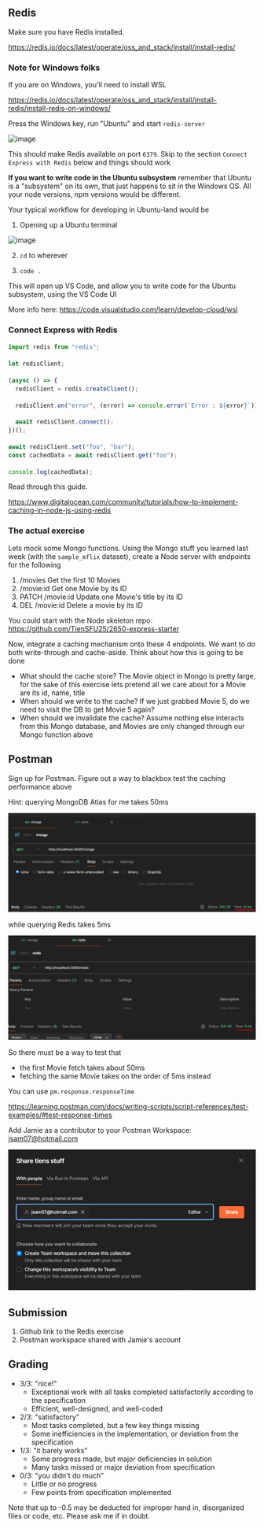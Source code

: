 ## Redis

Make sure you have Redis installed.

https://redis.io/docs/latest/operate/oss_and_stack/install/install-redis/

### Note for Windows folks
If you are on Windows, you'll need to install WSL

https://redis.io/docs/latest/operate/oss_and_stack/install/install-redis/install-redis-on-windows/

Press the Windows key, run "Ubuntu" and start `redis-server`

![image](https://github.com/TienSFU25/2650-weekly-exercises/assets/10173141/04c82c4a-5bf6-4e17-b3f9-5491bd4fcc86)

This should make Redis available on port `6379`. Skip to the section `Connect Express with Redis` below and things should work

**If you want to write code in the Ubuntu subsystem** remember that Ubuntu is a "subsystem" on its own, that just happens to sit in the Windows OS. All your node versions, npm versions would be different.

Your typical workflow for developing in Ubuntu-land would be

1. Opening up a Ubuntu terminal

![image](https://github.com/TienSFU25/2650-weekly-exercises/assets/10173141/8723005c-6f8c-4b9a-a6f8-12801f0696c4)

2. `cd` to wherever

3. `code .`

This will open up VS Code, and allow you to write code for the Ubuntu subsystem, using the VS Code UI

More info here: https://code.visualstudio.com/learn/develop-cloud/wsl

### Connect Express with Redis

```js
import redis from "redis";

let redisClient;

(async () => {
  redisClient = redis.createClient();

  redisClient.on("error", (error) => console.error(`Error : ${error}`));

  await redisClient.connect();
})();

await redisClient.set("foo", "bar");
const cachedData = await redisClient.get("foo");

console.log(cachedData);
```

Read through this guide.

https://www.digitalocean.com/community/tutorials/how-to-implement-caching-in-node-js-using-redis

### The actual exercise
Lets mock some Mongo functions. Using the Mongo stuff you learned last week (with the `sample_mflix` dataset), create a Node server with endpoints for the following

1. /movies Get the first 10 Movies
2. /movie:id Get one Movie by its ID
3. PATCH /movie:id Update one Movie's title by its ID
4. DEL /movie:id Delete a movie by its ID

You could start with the Node skeleton repo: https://github.com/TienSFU25/2650-express-starter

Now, integrate a caching mechanism onto these 4 endpoints. We want to do both write-through and cache-aside. Think about how this is going to be done

- What should the cache store? The Movie object in Mongo is pretty large, for the sake of this exercise lets pretend all we care about for a Movie are its id, name, title
- When should we write to the cache? If we just grabbed Movie 5, do we need to visit the DB to get Movie 5 again?
- When should we invalidate the cache? Assume nothing else interacts from this Mongo database, and Movies are only changed through our Mongo function above

## Postman

Sign up for Postman. Figure out a way to blackbox test the caching performance above

Hint: querying MongoDB Atlas for me takes 50ms

![alt text](image-1.png)

while querying Redis takes 5ms

![alt text](image-2.png)

So there must be a way to test that

- the first Movie fetch takes about 50ms
- fetching the same Movie takes on the order of 5ms instead

You can use `pm.response.responseTime`

https://learning.postman.com/docs/writing-scripts/script-references/test-examples/#test-response-times

Add Jamie as a contributor to your Postman Workspace: jsam07@hotmail.com

![alt text](image.png)

## Submission

1. Github link to the Redis exercise
2. Postman workspace shared with Jamie's account

## Grading

- 3/3: "nice!"
  - Exceptional work with all tasks completed satisfactorily according to the specification
  - Efficient, well-designed, and well-coded
- 2/3: "satisfactory"
  - Most tasks completed, but a few key things missing
  - Some inefficiencies in the implementation, or deviation from the specification
- 1/3: "it barely works"
  - Some progress made, but major deficiencies in solution
  - Many tasks missed or major deviation from specification
- 0/3: "you didn't do much"
  - Little or no progress
  - Few points from specification implemented

Note that up to -0.5 may be deducted for improper hand in, disorganized files or code, etc. Please ask me if in doubt.
